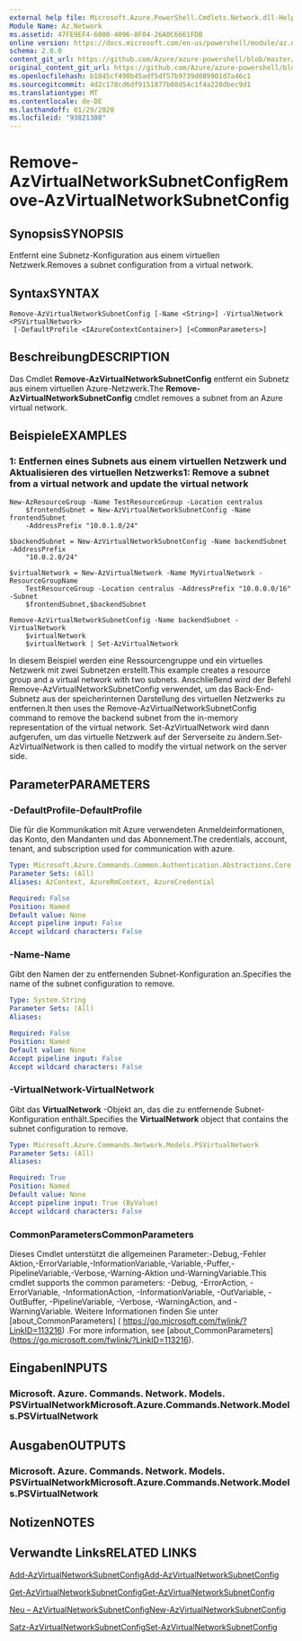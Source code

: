 ```yaml
---
external help file: Microsoft.Azure.PowerShell.Cmdlets.Network.dll-Help.xml
Module Name: Az.Network
ms.assetid: 47FE9EF4-6000-4096-8F04-26A0C6661FDB
online version: https://docs.microsoft.com/en-us/powershell/module/az.network/remove-azvirtualnetworksubnetconfig
schema: 2.0.0
content_git_url: https://github.com/Azure/azure-powershell/blob/master/src/Network/Network/help/Remove-AzVirtualNetworkSubnetConfig.md
original_content_git_url: https://github.com/Azure/azure-powershell/blob/master/src/Network/Network/help/Remove-AzVirtualNetworkSubnetConfig.md
ms.openlocfilehash: b1845cf490b45adf5df57b9739d089901d7a46c1
ms.sourcegitcommit: 4d2c178cd6df9151877b08d54c1f4a228dbec9d1
ms.translationtype: MT
ms.contentlocale: de-DE
ms.lasthandoff: 01/29/2020
ms.locfileid: "93821308"
---
```

# <span data-ttu-id="f9182-101">Remove-AzVirtualNetworkSubnetConfig</span><span class="sxs-lookup"><span data-stu-id="f9182-101">Remove-AzVirtualNetworkSubnetConfig</span></span>

## <span data-ttu-id="f9182-102">Synopsis</span><span class="sxs-lookup"><span data-stu-id="f9182-102">SYNOPSIS</span></span>
<span data-ttu-id="f9182-103">Entfernt eine Subnetz-Konfiguration aus einem virtuellen Netzwerk.</span><span class="sxs-lookup"><span data-stu-id="f9182-103">Removes a subnet configuration from a virtual network.</span></span>

## <span data-ttu-id="f9182-104">Syntax</span><span class="sxs-lookup"><span data-stu-id="f9182-104">SYNTAX</span></span>

```
Remove-AzVirtualNetworkSubnetConfig [-Name <String>] -VirtualNetwork <PSVirtualNetwork>
 [-DefaultProfile <IAzureContextContainer>] [<CommonParameters>]
```

## <span data-ttu-id="f9182-105">Beschreibung</span><span class="sxs-lookup"><span data-stu-id="f9182-105">DESCRIPTION</span></span>
<span data-ttu-id="f9182-106">Das Cmdlet **Remove-AzVirtualNetworkSubnetConfig** entfernt ein Subnetz aus einem virtuellen Azure-Netzwerk.</span><span class="sxs-lookup"><span data-stu-id="f9182-106">The **Remove-AzVirtualNetworkSubnetConfig** cmdlet removes a subnet from an Azure virtual network.</span></span>

## <span data-ttu-id="f9182-107">Beispiele</span><span class="sxs-lookup"><span data-stu-id="f9182-107">EXAMPLES</span></span>

### <span data-ttu-id="f9182-108">1: Entfernen eines Subnets aus einem virtuellen Netzwerk und Aktualisieren des virtuellen Netzwerks</span><span class="sxs-lookup"><span data-stu-id="f9182-108">1: Remove a subnet from a virtual network and update the virtual network</span></span>
```
New-AzResourceGroup -Name TestResourceGroup -Location centralus
    $frontendSubnet = New-AzVirtualNetworkSubnetConfig -Name frontendSubnet 
    -AddressPrefix "10.0.1.0/24"

$backendSubnet = New-AzVirtualNetworkSubnetConfig -Name backendSubnet -AddressPrefix 
    "10.0.2.0/24"

$virtualNetwork = New-AzVirtualNetwork -Name MyVirtualNetwork -ResourceGroupName 
    TestResourceGroup -Location centralus -AddressPrefix "10.0.0.0/16" -Subnet 
    $frontendSubnet,$backendSubnet

Remove-AzVirtualNetworkSubnetConfig -Name backendSubnet -VirtualNetwork 
    $virtualNetwork
    $virtualNetwork | Set-AzVirtualNetwork
```

<span data-ttu-id="f9182-109">In diesem Beispiel werden eine Ressourcengruppe und ein virtuelles Netzwerk mit zwei Subnetzen erstellt.</span><span class="sxs-lookup"><span data-stu-id="f9182-109">This example creates a resource group and a virtual network with two subnets.</span></span> <span data-ttu-id="f9182-110">Anschließend wird der Befehl Remove-AzVirtualNetworkSubnetConfig verwendet, um das Back-End-Subnetz aus der speicherinternen Darstellung des virtuellen Netzwerks zu entfernen.</span><span class="sxs-lookup"><span data-stu-id="f9182-110">It then uses the Remove-AzVirtualNetworkSubnetConfig command to remove the backend subnet from the in-memory representation of the virtual network.</span></span> <span data-ttu-id="f9182-111">Set-AzVirtualNetwork wird dann aufgerufen, um das virtuelle Netzwerk auf der Serverseite zu ändern.</span><span class="sxs-lookup"><span data-stu-id="f9182-111">Set-AzVirtualNetwork is then called to modify the virtual network on the server side.</span></span>

## <span data-ttu-id="f9182-112">Parameter</span><span class="sxs-lookup"><span data-stu-id="f9182-112">PARAMETERS</span></span>

### <span data-ttu-id="f9182-113">-DefaultProfile</span><span class="sxs-lookup"><span data-stu-id="f9182-113">-DefaultProfile</span></span>
<span data-ttu-id="f9182-114">Die für die Kommunikation mit Azure verwendeten Anmeldeinformationen, das Konto, den Mandanten und das Abonnement.</span><span class="sxs-lookup"><span data-stu-id="f9182-114">The credentials, account, tenant, and subscription used for communication with azure.</span></span>

```yaml
Type: Microsoft.Azure.Commands.Common.Authentication.Abstractions.Core.IAzureContextContainer
Parameter Sets: (All)
Aliases: AzContext, AzureRmContext, AzureCredential

Required: False
Position: Named
Default value: None
Accept pipeline input: False
Accept wildcard characters: False
```

### <span data-ttu-id="f9182-115">-Name</span><span class="sxs-lookup"><span data-stu-id="f9182-115">-Name</span></span>
<span data-ttu-id="f9182-116">Gibt den Namen der zu entfernenden Subnet-Konfiguration an.</span><span class="sxs-lookup"><span data-stu-id="f9182-116">Specifies the name of the subnet configuration to remove.</span></span>

```yaml
Type: System.String
Parameter Sets: (All)
Aliases:

Required: False
Position: Named
Default value: None
Accept pipeline input: False
Accept wildcard characters: False
```

### <span data-ttu-id="f9182-117">-VirtualNetwork</span><span class="sxs-lookup"><span data-stu-id="f9182-117">-VirtualNetwork</span></span>
<span data-ttu-id="f9182-118">Gibt das **VirtualNetwork** -Objekt an, das die zu entfernende Subnet-Konfiguration enthält.</span><span class="sxs-lookup"><span data-stu-id="f9182-118">Specifies the **VirtualNetwork** object that contains the subnet configuration to remove.</span></span>

```yaml
Type: Microsoft.Azure.Commands.Network.Models.PSVirtualNetwork
Parameter Sets: (All)
Aliases:

Required: True
Position: Named
Default value: None
Accept pipeline input: True (ByValue)
Accept wildcard characters: False
```

### <span data-ttu-id="f9182-119">CommonParameters</span><span class="sxs-lookup"><span data-stu-id="f9182-119">CommonParameters</span></span>
<span data-ttu-id="f9182-120">Dieses Cmdlet unterstützt die allgemeinen Parameter:-Debug,-Fehler Aktion,-ErrorVariable,-InformationVariable,-Variable,-Puffer,-PipelineVariable,-Verbose,-Warning-Aktion und-WarningVariable.</span><span class="sxs-lookup"><span data-stu-id="f9182-120">This cmdlet supports the common parameters: -Debug, -ErrorAction, -ErrorVariable, -InformationAction, -InformationVariable, -OutVariable, -OutBuffer, -PipelineVariable, -Verbose, -WarningAction, and -WarningVariable.</span></span> <span data-ttu-id="f9182-121">Weitere Informationen finden Sie unter [about_CommonParameters] ( https://go.microsoft.com/fwlink/?LinkID=113216) .</span><span class="sxs-lookup"><span data-stu-id="f9182-121">For more information, see [about_CommonParameters] (https://go.microsoft.com/fwlink/?LinkID=113216).</span></span>

## <span data-ttu-id="f9182-122">Eingaben</span><span class="sxs-lookup"><span data-stu-id="f9182-122">INPUTS</span></span>

### <span data-ttu-id="f9182-123">Microsoft. Azure. Commands. Network. Models. PSVirtualNetwork</span><span class="sxs-lookup"><span data-stu-id="f9182-123">Microsoft.Azure.Commands.Network.Models.PSVirtualNetwork</span></span>

## <span data-ttu-id="f9182-124">Ausgaben</span><span class="sxs-lookup"><span data-stu-id="f9182-124">OUTPUTS</span></span>

### <span data-ttu-id="f9182-125">Microsoft. Azure. Commands. Network. Models. PSVirtualNetwork</span><span class="sxs-lookup"><span data-stu-id="f9182-125">Microsoft.Azure.Commands.Network.Models.PSVirtualNetwork</span></span>

## <span data-ttu-id="f9182-126">Notizen</span><span class="sxs-lookup"><span data-stu-id="f9182-126">NOTES</span></span>

## <span data-ttu-id="f9182-127">Verwandte Links</span><span class="sxs-lookup"><span data-stu-id="f9182-127">RELATED LINKS</span></span>

[<span data-ttu-id="f9182-128">Add-AzVirtualNetworkSubnetConfig</span><span class="sxs-lookup"><span data-stu-id="f9182-128">Add-AzVirtualNetworkSubnetConfig</span></span>](./Add-AzVirtualNetworkSubnetConfig.md)

[<span data-ttu-id="f9182-129">Get-AzVirtualNetworkSubnetConfig</span><span class="sxs-lookup"><span data-stu-id="f9182-129">Get-AzVirtualNetworkSubnetConfig</span></span>](./Get-AzVirtualNetworkSubnetConfig.md)

[<span data-ttu-id="f9182-130">Neu – AzVirtualNetworkSubnetConfig</span><span class="sxs-lookup"><span data-stu-id="f9182-130">New-AzVirtualNetworkSubnetConfig</span></span>](./New-AzVirtualNetworkSubnetConfig.md)

[<span data-ttu-id="f9182-131">Satz-AzVirtualNetworkSubnetConfig</span><span class="sxs-lookup"><span data-stu-id="f9182-131">Set-AzVirtualNetworkSubnetConfig</span></span>](./Set-AzVirtualNetworkSubnetConfig.md)


